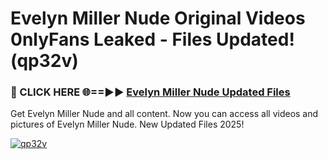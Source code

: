 # Evelyn Miller Nude Original Videos 0nlyFans Leaked - Files Updated! (qp32v)

<h3>🔴 CLICK HERE 🌐==►► <a href="https://tinyurl.com/4mcuefdz" rel="nofollow">Evelyn Miller Nude Updated Files</a></h3>

Get Evelyn Miller Nude and all content. Now you can access all videos and pictures of Evelyn Miller Nude. New Updated Files 2025!

[![qp32v](https://i.imgur.com/StAQSOY.gif)](https://tinyurl.com/4mcuefdz)
